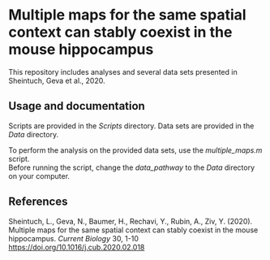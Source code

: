 # Multiple maps for the same spatial context can stably coexist in the mouse hippocampus
This repository includes analyses and several data sets presented in Sheintuch, Geva et al., 2020. 

## Usage and documentation
Scripts are provided in the *Scripts* directory.
Data sets are provided in the *Data* directory.

To perform the analysis on the provided data sets, use the *multiple_maps.m* script.  
Before running the script, change the *data_pathway* to the *Data* directory on your computer.

## References
Sheintuch, L., Geva, N., Baumer, H., Rechavi, Y., Rubin, A., Ziv, Y. (2020). Multiple maps for the same spatial context can stably coexist in the mouse hippocampus. *Current Biology* 30, 1-10 
https://doi.org/10.1016/j.cub.2020.02.018